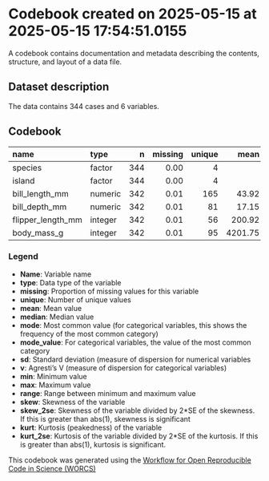 Codebook created on 2025-05-15 at 2025-05-15 17:54:51.0155
================

A codebook contains documentation and metadata describing the contents,
structure, and layout of a data file.

## Dataset description

The data contains 344 cases and 6 variables.

## Codebook

| name | type | n | missing | unique | mean | median | mode | mode_value | sd | v | min | max | range | skew | skew_2se | kurt | kurt_2se |
|:---|:---|---:|---:|---:|---:|---:|---:|:---|---:|---:|---:|---:|---:|---:|---:|---:|---:|
| species | factor | 344 | 0.00 | 4 |  |  | 152.00 | Adelie |  | 0.64 |  |  |  |  |  |  |  |
| island | factor | 344 | 0.00 | 4 |  |  | 168.00 | Biscoe |  | 0.61 |  |  |  |  |  |  |  |
| bill_length_mm | numeric | 342 | 0.01 | 165 | 43.92 | 44.45 | 44.45 |  | 5.46 |  | 32.1 | 59.6 | 27.5 | 0.05 | 0.20 | -0.89 | -1.70 |
| bill_depth_mm | numeric | 342 | 0.01 | 81 | 17.15 | 17.30 | 17.30 |  | 1.97 |  | 13.1 | 21.5 | 8.4 | -0.14 | -0.54 | -0.92 | -1.76 |
| flipper_length_mm | integer | 342 | 0.01 | 56 | 200.92 | 197.00 | 197.00 |  | 14.06 |  | 172.0 | 231.0 | 59.0 | 0.34 | 1.30 | -1.00 | -1.90 |
| body_mass_g | integer | 342 | 0.01 | 95 | 4201.75 | 4050.00 | 4050.00 |  | 801.95 |  | 2700.0 | 6300.0 | 3600.0 | 0.47 | 1.77 | -0.74 | -1.41 |

### Legend

- **Name**: Variable name
- **type**: Data type of the variable
- **missing**: Proportion of missing values for this variable
- **unique**: Number of unique values
- **mean**: Mean value
- **median**: Median value
- **mode**: Most common value (for categorical variables, this shows the
  frequency of the most common category)
- **mode_value**: For categorical variables, the value of the most
  common category
- **sd**: Standard deviation (measure of dispersion for numerical
  variables
- **v**: Agresti’s V (measure of dispersion for categorical variables)
- **min**: Minimum value
- **max**: Maximum value
- **range**: Range between minimum and maximum value
- **skew**: Skewness of the variable
- **skew_2se**: Skewness of the variable divided by 2\*SE of the
  skewness. If this is greater than abs(1), skewness is significant
- **kurt**: Kurtosis (peakedness) of the variable
- **kurt_2se**: Kurtosis of the variable divided by 2\*SE of the
  kurtosis. If this is greater than abs(1), kurtosis is significant.

This codebook was generated using the [Workflow for Open Reproducible
Code in Science (WORCS)](https://osf.io/zcvbs/)
